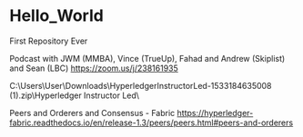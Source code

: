 # Hello_World
First Repository Ever

Podcast with JWM (MMBA), Vince (TrueUp), Fahad and Andrew (Skiplist) and Sean (LBC) https://zoom.us/j/238161935

C:\Users\User\Downloads\HyperledgerInstructorLed-1533184635008 (1).zip\Hyperledger Instructor Led\

Peers and Orderers and Consensus - Fabric https://hyperledger-fabric.readthedocs.io/en/release-1.3/peers/peers.html#peers-and-orderers
